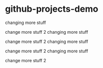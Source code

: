 # github-projects-demo


changing more stuff

change more stuff 2
changing more stuff

change more stuff 2
changing more stuff

change more stuff 2
changing more stuff

change more stuff 2
